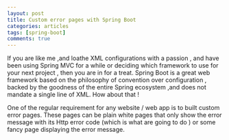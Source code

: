 ```yaml
---
layout: post
title: Custom error pages with Spring Boot
categories: articles
tags: [spring-boot]
comments: true
---
```


If you are like me ,and loathe XML configurations with a passion , and have been using Spring MVC for a while or deciding which framework to use for your next project , then you are in for a treat. Spring Boot is a great web framework based on the philosophy of convention over configuration , backed by the goodness of the entire Spring ecosystem ,and does not mandate a single line of XML. How about that ! 

One of the regular requirement for any website / web app is to built custom error pages. These pages can be plain white pages that only show the error message with its Http error code (which is what are going to do ) or some fancy page displaying the error message.

<!--Consider the following snippet :-->

<!--{% highlight java %}-->

<!--@SpringBootApplication-->
<!--public class SampleBootErrorPagesApplication {-->
	
<!--   private static final String LOCATION = "/errors";-->

<!--   public static void main(String[] args) {-->
<!--       SpringApplication.run(SampleBootErrorPagesApplication.class, args);-->
<!--   }-->
    
<!--    @Bean-->
<!--    public EmbeddedServletContainerCustomizer containerCustomizer() {-->
<!--      return (container -> {-->
<!--   	   //route all errors towards /error .-->
<!--   	   final ErrorPage errorPage=new ErrorPage(LOCATION);-->
<!--   	   container.addErrorPages(errorPage);-->
<!--      });-->
<!--   }-->
<!-- }-->
<!--{% endhighlight %}-->

<!--Spring Boot starters (spring-boot-starter-web in particular) comes with an embedded tomcat container. When any exception is thrown by our handler methods that we DO NOT CATCH IMPLICITLY (a topic for another post) ,  the web container would look for ways to handle this exception . It looks for such configurations  inside the web.xml file .-->

<!--We are routing tomcat to visit the `/errors` mapping in such an event. Let's go ahead and create the ErrorController.-->

<!--{% highlight java %}-->
<!--@Controller-->
<!--public class ErrorController {-->

<!--   @Autowired-->
<!--   private ErrorService errorService;-->
	     
<!--   @RequestMapping(value="/errors",method=RequestMethod.GET)-->
<!--   public String renderErrorPage(final Model model,final HttpServletRequest request){-->
	   
<!--	   //Get the Http error code.-->
<!--	   final int error_code=getHttpStatusCode(request);-->
	   
<!--	   //Generates Error message for corresponding Http Error Code.-->
<!--	   final String error_message=errorService.generateErrorMessage(error_code);-->
	   
<!--	   model.addAttribute("errorMsg",error_message);-->
	   
<!--	   return "error";-->
<!--   }  -->
	   
<!--   private int getHttpStatusCode(final HttpServletRequest request){-->
<!--	   return (int) request.getAttribute("javax.servlet.error.status_code");-->
<!--   }-->
<!--}-->
<!--{% endhiglight %}-->

<!--We capture the Http error code in the `error_code` variable , and create another service  to generate some error message based on the error code.-->

<!--{% highlight java %}-->
<!--@Service-->
<!--@PropertySource("classpath:httpErrorCodes.properties")-->
<!--public class ErrorService {-->
	
<!--	@Autowired-->
<!--	private Environment env;-->

<!--	public String generateErrorMessage(final int error_code){-->
<!--		 String message="";-->
<!--		   switch(error_code){  -->
<!--			   case 400: message=env.getProperty("400");-->
<!--			   			 break;-->
<!--			   case 401: message=env.getProperty("401");-->
<!--			   			 break;-->
<!--			   case 404: message=env.getProperty("404");-->
<!--			   			 break;-->
<!--			   case 500: message=env.getProperty("500");-->
<!--			   			 break;-->
<!--			   //etc -->
<!--			   //Put in all Http error codes here.-->
<!--		   }-->
<!--		   return message;-->
<!--	}-->
<!--}-->
<!--{% endhighlight %}-->

<!--I have  demonstrated with  only four error codes, but you get the idea  . We put error codes and error messages as key value pairs inside our property file. Place the property file inside the resources folder.-->

<!--```-->
<!--400=Bad Request.-->
<!--401=Unauthorized-->
<!--404=Not Found.-->
<!--405=Method Not Allowed-->


<!--500=Internal Server Error-->

<!--```-->




<!--Download the sample  [here](https://github.com/Ankush1992/sample-boot-error-pages).-->

<!--here is a <q> q tag </q>-->
